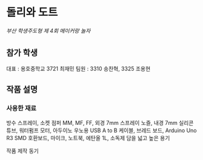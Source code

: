 # 돌리와 도트

###### 부산 학생주도형 제 4회 메이커랑 놀자



## 참가 학생

대표 : 용호중학교 3721 최재민
팀원 : 3310 송찬혁, 3325 조용현



## 작품 설명

### 사용한 재료

방수 스프레이, 소켓 점퍼 MM, MF, FF, 외경 7mm 스프레이 노즐, 내경 7mm 실리콘 튜브, 워터펌프 모터, 아두이노 우노용 USB A to B 케이블, 브레드 보드, Arduino Uno R3 SMD 호환보드, 마이크, 노트북, 에탄올 1L, 소독제 담을 넓고 높은 용기



작품 제작 동기

